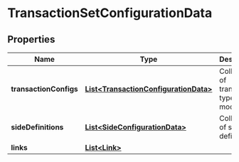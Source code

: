 

# TransactionSetConfigurationData

## Properties

Name | Type | Description | Notes
------------ | ------------- | ------------- | -------------
**transactionConfigs** | [**List&lt;TransactionConfigurationData&gt;**](TransactionConfigurationData.md) | Collection of transaction type models | 
**sideDefinitions** | [**List&lt;SideConfigurationData&gt;**](SideConfigurationData.md) | Collection of side definitions |  [optional]
**links** | [**List&lt;Link&gt;**](Link.md) |  |  [optional]



